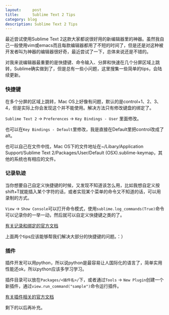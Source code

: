 ```yaml
---
layout:     post
title:      Sublime Text 2 Tips
category: blog
description: Sublime Text 2 Tips
---
```

最近尝试使用Sublime Text 2这款大家都说很好用的新编辑器里的神器。虽然我自己一般使用vim或emacs而且每款编辑器都用了不短的时间了，但是还是对这种被开发者叫为神器的编辑器很好奇，最近尝试了一下，总体来说还是不错的。

对我来说编辑器最重要的是快捷键、命令输入、分屏和快速在几个分屏区域上跳转，Sublime确实做到了，但是总有一些小问题，这里搜集一些简单的tips，会陆续更新。

### 快捷键

在多个分屏的区域上跳转，Mac OS上好像有问题，默认的是control+1、2、3、4，但是实际上你会发现这个并不能使用。解决方法只有修改键盘的绑定了。

`Sublime Text 2` -> `Preferences` -> `Key Bindings - User` 里面修改。

也可以在`Key Bindings - Default`里修改，我是直接在Default里把control改成了alt。

也可以自己在文件中找，Mac OS下的文件地址在~/Libary/Application Support/Sublime Text 2/Packages/User/Default (OSX).sublime-keymap，其他的系统也有相应的文件。

### 记录轨迹

当你想要自己自定义快捷键的时候，又发现不知道该怎么用，比如我想自定义按shift+T就能插入某个字符的话，或者实现某个菜单的命令又不知道的话，可以用录制的方式。

`View` -> `Show Console`可以打开命令模式，使用`sublime.log_commands(True)`命令可以记录你的一举一动，然后就可以自定义快捷键之类的了。

[有关记录和绑定的官方文档](http://docs.sublimetext.info/en/latest/customization/key_bindings.html)

上面两个tips应该能够帮我们解决大部分的快捷键的问题。：）

### 插件

插件开发可以用python，所以说python是最容易让人国际化的语言了，简单实用性能还ok，所以python应该多学习学习。

插件目录可以放在`Packages/<插件名>/`下，或者通过`Tools` -> `New Plugin`创建一个新插件，通过`view.run_command("sample")`命令运行插件。

[有关插件相关的官方文档](http://docs.sublimetext.info/en/latest/extensibility/plugins.html)

剩下的以后再补充。